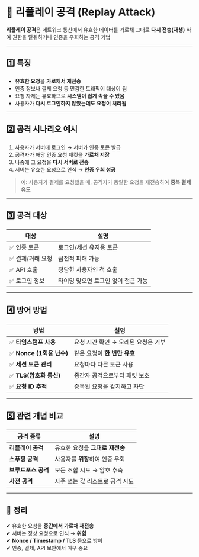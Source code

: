 # 🔁 리플레이 공격 (Replay Attack)

**리플레이 공격**은 네트워크 통신에서 유효한 데이터를 가로채 그대로 **다시 전송(재생)** 하여 권한을 탈취하거나 인증을 우회하는 공격 기법

---

## 1️⃣ 특징

- **유효한 요청**을 **가로채서 재전송**
- 인증 정보나 결제 요청 등 민감한 트래픽이 대상이 됨
- 요청 자체는 유효하므로 **시스템이 쉽게 속을 수 있음**
- 사용자가 **다시 로그인하지 않았는데도 요청이 처리됨**

---

## 2️⃣ 공격 시나리오 예시

1. 사용자가 서버에 로그인 → 서버가 인증 토큰 발급  
2. 공격자가 해당 인증 요청 패킷을 **가로채 저장**
3. 나중에 그 요청을 **다시 서버로 전송**
4. 서버는 유효한 요청으로 인식 → **인증 우회 성공**

> 예: 사용자가 결제를 요청했을 때, 공격자가 동일한 요청을 재전송하여 **중복 결제 유도**

---

## 3️⃣ 공격 대상

| 대상              | 설명 |
|-------------------|------|
| ✅ 인증 토큰         | 로그인/세션 유지용 토큰  
| ✅ 결제/거래 요청     | 금전적 피해 가능  
| ✅ API 호출         | 정당한 사용자인 척 호출  
| ✅ 로그인 정보       | 타이밍 맞으면 로그인 없이 접근 가능

---

## 4️⃣ 방어 방법

| 방법                         | 설명 |
|------------------------------|------|
| ✅ **타임스탬프 사용**          | 요청 시간 확인 → 오래된 요청은 거부  
| ✅ **Nonce (1회용 난수)**      | 같은 요청이 **한 번만 유효**  
| ✅ **세션 토큰 관리**           | 요청마다 다른 토큰 사용  
| ✅ **TLS(암호화 통신)**        | 중간자 공격으로부터 패킷 보호  
| ✅ **요청 ID 추적**             | 중복된 요청을 감지하고 차단  

---

## 5️⃣ 관련 개념 비교

| 공격 종류        | 설명 |
|------------------|------|
| **리플레이 공격**     | 유효한 요청을 **그대로 재전송**  
| **스푸핑 공격**       | 사용자를 **위장**하여 인증 우회  
| **브루트포스 공격**   | 모든 조합 시도 → 암호 추측  
| **사전 공격**         | 자주 쓰는 값 리스트로 공격 시도  

---

## 🎯 정리

✔ 유효한 요청을 **중간에서 가로채 재전송**  
✔ 서버는 정상 요청으로 인식 → **위험**  
✔ **Nonce / Timestamp / TLS** 등으로 방어  
✔ 인증, 결제, API 보안에서 매우 중요
